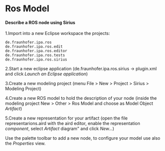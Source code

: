 # Ros Model

#### Describe a ROS node using Sirius

1.Import into a new Eclipse workspace the projects:

```
de.fraunhofer.ipa.ros
de.fraunhofer.ipa.ros.edit
de.fraunhofer.ipa.ros.editor
de.fraunhofer.ipa.ros.tests
de.fraunhofer.ipa.ros.sirius
```
2.Start a new eclipse application (de.fraunhofer.ipa.ros.sirius -> plugin.xml and click *Launch an Eclipse application*)

3.Create a new modeling project (menu File > New > Project > Sirius > Modeling Project)

4.Create a new ROS model to hold the description of your node (inside the modeling project New  > Other > Ros Model and choose as Model Object *Artifact*)

5.Create a new representation for your artifact (open the file representarions.aird with the aird editor, enable the representation *component*, select *Artifact* diagram" and click *New...*)

Use the palette toolbar to add a new node, to configure your model use also the *Properties* view.
